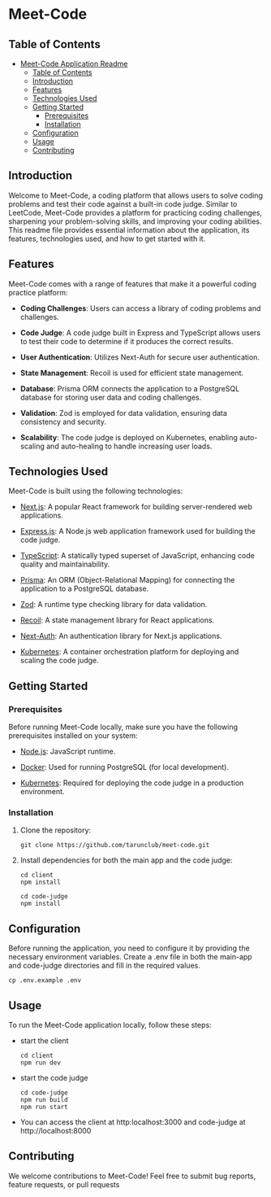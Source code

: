 # Meet-Code

## Table of Contents

- [Meet-Code Application Readme](#meet-code-application-readme)
  - [Table of Contents](#table-of-contents)
  - [Introduction](#introduction)
  - [Features](#features)
  - [Technologies Used](#technologies-used)
  - [Getting Started](#getting-started)
    - [Prerequisites](#prerequisites)
    - [Installation](#installation)
  - [Configuration](#configuration)
  - [Usage](#usage)
  - [Contributing](#contributing)

## Introduction

Welcome to Meet-Code, a coding platform that allows users to solve coding problems and test their code against a built-in code judge. Similar to LeetCode, Meet-Code provides a platform for practicing coding challenges, sharpening your problem-solving skills, and improving your coding abilities. This readme file provides essential information about the application, its features, technologies used, and how to get started with it.

## Features

Meet-Code comes with a range of features that make it a powerful coding practice platform:

- **Coding Challenges**: Users can access a library of coding problems and challenges.

- **Code Judge**: A code judge built in Express and TypeScript allows users to test their code to determine if it produces the correct results.

- **User Authentication**: Utilizes Next-Auth for secure user authentication.

- **State Management**: Recoil is used for efficient state management.

- **Database**: Prisma ORM connects the application to a PostgreSQL database for storing user data and coding challenges.

- **Validation**: Zod is employed for data validation, ensuring data consistency and security.

- **Scalability**: The code judge is deployed on Kubernetes, enabling auto-scaling and auto-healing to handle increasing user loads.

## Technologies Used

Meet-Code is built using the following technologies:

- [Next.js](https://nextjs.org/): A popular React framework for building server-rendered web applications.

- [Express.js](https://expressjs.com/): A Node.js web application framework used for building the code judge.

- [TypeScript](https://www.typescriptlang.org/): A statically typed superset of JavaScript, enhancing code quality and maintainability.

- [Prisma](https://prisma.io/): An ORM (Object-Relational Mapping) for connecting the application to a PostgreSQL database.

- [Zod](https://github.com/colinhacks/zod): A runtime type checking library for data validation.

- [Recoil](https://recoiljs.org/): A state management library for React applications.

- [Next-Auth](https://next-auth.js.org/): An authentication library for Next.js applications.

- [Kubernetes](https://kubernetes.io/): A container orchestration platform for deploying and scaling the code judge.

## Getting Started

### Prerequisites

Before running Meet-Code locally, make sure you have the following prerequisites installed on your system:

- [Node.js](https://nodejs.org/): JavaScript runtime.

- [Docker](https://www.docker.com/): Used for running PostgreSQL (for local development).

- [Kubernetes](https://kubernetes.io/): Required for deploying the code judge in a production environment.

### Installation

1. Clone the repository:

   ```
   git clone https://github.com/tarunclub/meet-code.git
   ```

2. Install dependencies for both the main app and the code judge:

   ```
   cd client
   npm install

   cd code-judge
   npm install
   ```

## Configuration

Before running the application, you need to configure it by providing the necessary environment variables. Create a .env file in both the main-app and code-judge directories and fill in the required values.

    cp .env.example .env

## Usage

To run the Meet-Code application locally, follow these steps:

- start the client

  ```
  cd client
  npm run dev

  ```

- start the code judge

  ```
  cd code-judge
  npm run build
  npm run start
  ```

- You can access the client at http:localhost:3000 and code-judge at http://localhost:8000

## Contributing

We welcome contributions to Meet-Code! Feel free to submit bug reports, feature requests, or pull requests
